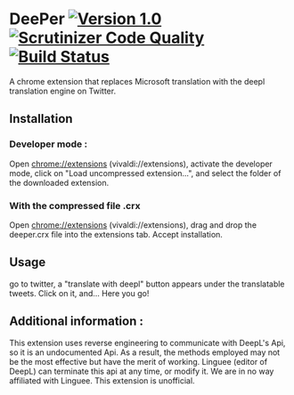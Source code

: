 # DeePer [![Version 1.0](https://img.shields.io/badge/version-1.0-brightgreen.svg)]() [![Scrutinizer Code Quality](https://scrutinizer-ci.com/g/antoineraulin/twitter-deepl-translation/badges/quality-score.png?b=master)](https://scrutinizer-ci.com/g/antoineraulin/twitter-deepl-translation/?branch=master) [![Build Status](https://scrutinizer-ci.com/g/antoineraulin/twitter-deepl-translation/badges/build.png?b=master)](https://scrutinizer-ci.com/g/antoineraulin/twitter-deepl-translation/build-status/master)
A chrome extension that replaces Microsoft translation with the deepl translation engine on Twitter.

## Installation
### Developer mode :
Open [chrome://extensions](chrome://extensions) (vivaldi://extensions), activate the developer mode, click on "Load uncompressed extension...", and select the folder of the downloaded extension.

### With the compressed file .crx
Open [chrome://extensions](chrome://extensions) (vivaldi://extensions), drag and drop the deeper.crx file into the extensions tab. Accept installation.

## Usage
go to twitter, a "translate with deepl" button appears under the translatable tweets. Click on it, and... Here you go!

## Additional information :
This extension uses reverse engineering to communicate with DeepL's Api, so it is an undocumented Api. As a result, the methods employed may not be the most effective but have the merit of working. Linguee (editor of DeepL) can terminate this api at any time, or modify it. We are in no way affiliated with Linguee. This extension is unofficial.
